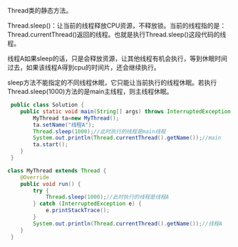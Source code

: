 Thread类的静态方法。

Thread.sleep()：让当前的线程释放CPU资源，不释放锁。当前的线程指的是：Thread.currentThread()返回的线程。也就是执行Thread.sleep()这段代码的线程。

线程A如果sleep的话，只是会释放资源，让其他线程有机会执行，等到休眠时间过去，如果该线程A得到cpu的时间片，还会继续执行。

sleep方法不能指定的不同线程休眠，它只能让当前执行的线程休眠。若执行Thread.sleep(1000)方法的是main主线程，则主线程休眠。

```java
 public class Solution {
    public static void main(String[] args) throws InterruptedException {
        MyThread ta=new MyThread();
        ta.setName("线程A");
        Thread.sleep(1000);//此时执行的线程是main线程
        System.out.println(Thread.currentThread().getName());//main
        ta.start();
    }
 }

class MyThread extends Thread {
    @Override
    public void run() {
        try {
            Thread.sleep(1000);//此时执行的线程是线程A
        } catch (InterruptedException e) {
            e.printStackTrace();
        }
        System.out.println(Thread.currentThread().getName());//线程A
    }
 }
```










